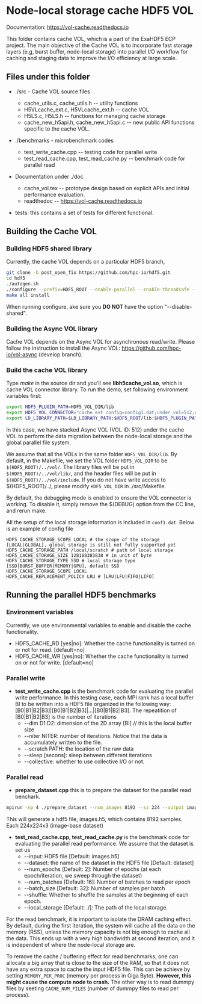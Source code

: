 # Node-local storage cache HDF5 VOL

Documentation: https://vol-cache.readthedocs.io

This folder contains cache VOL, which is a part of the ExaHDF5 ECP project. The main objective of the Cache VOL is to incorporate fast storage layers (e.g, burst buffer, node-local storage) into parallel I/O workflow for caching and staging data to improve the I/O efficiency at large scale. 

## Files under this folder
* ./src - Cache VOL source files
   * cache_utils.c, cache_utils.h --  utility functions
   * H5VLcache_ext.c, H5VLcache_ext.h -- cache VOL
   * H5LS.c, H5LS.h -- functions for managing cache storage
   * cache_new_h5api.h, cache_new_h5api.c -- new public API functions specific to the cache VOL. 
   
* ./benchmarks - microbenchmark codes
   * test_write_cache.cpp -- testing code for parallel write
   * test_read_cache.cpp, test_read_cache.py -- benchmark code for parallel read
   
* Documentation under ./doc
   * cache_vol.tex -- prototype design based on explicit APIs and initial performance evaluation.
   * readthedoc -- https://vol-cache.readthedocs.io
* tests: this contains a set of tests for different functional. 

## Building the Cache VOL
### Building HDF5 shared library
Currently, the cache VOL depends on a particular HDF5 branch, 
```bash 
git clone -b post_open_fix https://github.com/hpc-io/hdf5.git
cd hdf5
./autogen.sh
./configure --prefix=HDF5_ROOT --enable-parallel --enable-threadsafe --enable-unsupported CC=mpicc
make all install 
```
When running configure, ake sure you **DO NOT** have the option "--disable-shared". 

### Building the Async VOL library
Cache VOL depends on the Async VOL for asynchronous read/write. Please follow the instruction to install the Async VOL: https://github.com/hpc-io/vol-async (develop branch). 

### Build the cache VOL library
Type *make* in the source dir and you'll see **libh5cache_vol.so**, which is cache VOL connector library.
To run the demo, set following environment variables first:
```bash
export HDF5_PLUGIN_PATH=HDF5_VOL_DIR/lib
export HDF5_VOL_CONNECTOR="cache_ext config=config1.dat;under_vol=512;under_info={under_vol=0;under_info={}};"
export LD_LIBRARY_PATH=$LD_LIBRARY_PATH:$HDF5_ROOT/lib:$HDF5_PLUGIN_PATH
```
In this case, we have stacked Async VOL (VOL ID: 512) under the cache VOL to perform the data migration between the node-local storage and the global parallel file system. 

We assume that all the VOLs in the same folder ```HDF5_VOL_DIR/lib```. By default, in the Makefile, we set the VOL folder ```HDF5_VOL_DIR``` to be ```$(HDF5_ROOT)/../vol/```. The library files will be put in ```$(HDF5_ROOT)/../vol/lib/```, and the header files will be put in ```$(HDF5_ROOT)/../vol/include```. If you do not have write access to $(HDF5_ROOT)/../, please modify ```HDF5_VOL_DIR``` in ./src/Makefile.  

By default, the debugging mode is enabled to ensure the VOL connector is working. To disable it, simply remove the $(DEBUG) option from the CC line, and rerun make. 

All the setup of the local storage information is included in ```conf1.dat```. Below is an example of config file
```config
HDF5_CACHE_STORAGE_SCOPE LOCAL # the scope of the storage [LOCAL|GLOBAL], global storage is still not fully supported yet
HDF5_CACHE_STORAGE_PATH /local/scratch # path of local storage
HDF5_CACHE_STORAGE_SIZE 128188383838 # in unit of byte
HDF5_CACHE_STORAGE_TYPE SSD # local storage type [SSD|BURST_BUFFER|MEMORY|GPU], default SSD
HDF5_CACHE_STORAGE_SCOPE LOCAL
HDF5_CACHE_REPLACEMENT_POLICY LRU # [LRU|LFU|FIFO|LIFO]
```

## Running the parallel HDF5 benchmarks
### Environment variables 
Currently, we use environmental variables to enable and disable the cache functionality. 
* HDF5_CACHE_RD [yes|no]: Whether the cache functionality is turned on or not for read. [default=no]
* HDF5_CACHE_WR [yes|no]: Whether the cache functionality is turned on or not for write. [default=no]

### Parallel write
* **test_write_cache.cpp** is the benchmark code for evaluating the parallel write performance. In this testing case, each MPI rank has a local
   buffer BI to be written into a HDF5 file organized in the following way: [B0|B1|B2|B3]|[B0|B1|B2|B3]|...|[B0|B1|B2|B3]. The repeatition of [B0|B1|B2|B3] is the number of iterations
   - --dim D1 D2: dimension of the 2D array [BI] // this is the local buffer size
   - --niter NITER: number of iterations. Notice that the data is accumulately written to the file. 
   - --scratch PATH: the location of the raw data
   - --sleep [secons]: sleep between different iterations
   - --collective: whether to use collective I/O or not.
   
### Parallel read
* **prepare_dataset.cpp** this is to prepare the dataset for the parallel read benchark. 
```bash
mpirun -np 4 ./prepare_dataset --num_images 8192 --sz 224 --output images.h5
```
This will generate a hdf5 file, images.h5, which contains 8192 samples. Each 224x224x3 (image-base dataset)
* **test_read_cache.cpp, test_read_cache.py** is the benchmark code for evaluating the parallel read performance. We assume that the dataset is set us 
  - --input: HDF5 file [Default: images.h5]
  - --dataset: the name of the dataset in the HDF5 file [Default: dataset]
  - --num_epochs [Default: 2]: Number of epochs (at each epoch/iteration, we sweep through the dataset)
  - --num_batches [Default: 16]: Number of batches to read per epoch
  - --batch_size [Default: 32]: Number of samples per batch
  - --shuffle: Whether to shuffle the samples at the beginning of each epoch.
  - --local_storage [Default: ./]: The path of the local storage.

For the read benchmark, it is important to isolate the DRAM caching effect. By default, during the first iteration, the system will cache all the data on the memory (RSS), unless the memory capacity is not big enough to cache all the data. This ends up with a very high bandwidth at second iteration, and it is independent of where the node-local storage are.

To remove the cache / buffering effect for read benchmarks, one can allocate a big array that is close to the size of the RAM, so that it does not have any extra space to cache the input HDF5 file. This can be achieve by setting ```MEMORY_PER_PROC``` (memory per process in Giga Byte). **However, this might cause the compute node to crash.** The other way is to read dummpy files by seeting ```CACHE_NUM_FILES``` (number of dummpy files to read per process).

